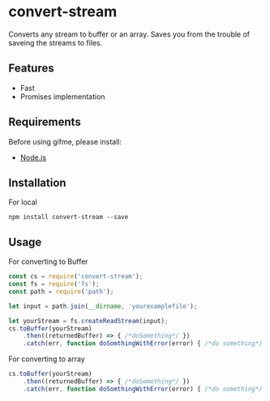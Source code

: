 # convert-stream

Converts any stream to buffer or an array. Saves you from the trouble of saveing the streams to files.

## Features

- Fast
- Promises implementation

## Requirements

Before using gifme, please install:

- [Node.js](https://nodejs.or)

## Installation
For local
```shell
npm install convert-stream --save
```

## Usage
For converting to Buffer
```js
const cs = require('convert-stream');
const fs = require('fs');
const path = require('path');

let input = path.join(__dirname, 'yourexamplefile');

let yourStream = fs.createReadStream(input);
cs.toBuffer(yourStream)
    .then((returnedBuffer) => { /*doSomething*/ })
    .catch(err, function doSomthingWithError(error) { /*do something*/ });
```
For converting to array
```js
cs.toBuffer(yourStream)
    .then((returnedBuffer) => { /*doSomething*/ })
    .catch(err, function doSomthingWithError(error) { /*do something*/ });
```

